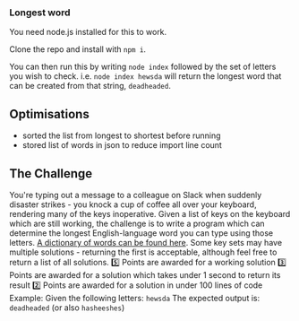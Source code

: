 ### Longest word

You need node.js installed for this to work.

Clone the repo and install with `npm i`.

You can then run this by writing `node index` followed by the set of letters you wish to check. i.e. `node index hewsda` will return the longest word that can be created from that string, `deadheaded`.

## Optimisations

- sorted the list from longest to shortest before running
- stored list of words in json to reduce import line count



## The Challenge

You're typing out a message to a colleague on Slack when suddenly disaster strikes - you knock a cup of coffee all over your keyboard, rendering many of the keys inoperative. Given a list of keys on the keyboard which are still working, the challenge is to write a program which can determine the longest English-language word you can type using those letters. [A dictionary of words can be found here](http://norvig.com/ngrams/enable1.txt). Some key sets may have multiple solutions - returning the first is acceptable, although feel free to return a list of all solutions.
:five:  Points are awarded for a working solution
:three:  Points are awarded for a solution which takes under 1 second to return its result
:two:  Points are awarded for a solution in under 100 lines of code
Example:
Given the following letters:
`hewsda`
The expected output is:
`deadheaded` (or also `hasheeshes`)